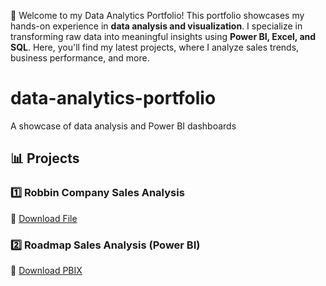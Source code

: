 🚀 Welcome to my Data Analytics Portfolio!
This portfolio showcases my hands-on experience in **data analysis and visualization**. 
I specialize in transforming raw data into meaningful insights using **Power BI, Excel, and SQL**. 
Here, you'll find my latest projects, where I analyze sales trends, business performance, and more.

# data-analytics-portfolio
A showcase of data analysis and Power BI dashboards

## 📊 Projects  

### 1️⃣ Robbin Company Sales Analysis  
🔗 [Download File](https://github.com/Magdaline-k/data-analytics-portfolio/blob/main/Robbin%20company%20sales%20analysis.xlsx)  

### 2️⃣ Roadmap Sales Analysis (Power BI)  
🔗 [Download PBIX](https://github.com/Magdaline-k/data-analytics-portfolio/blob/main/roadmap%20sales%20analysis.pbix)  
